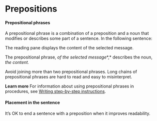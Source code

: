 # Prepositions

#### Prepositional phrases

A
prepositional phrase is a combination of a preposition and a noun that
modifies or describes some part of a sentence. In the following
sentence:

The reading pane displays the content of the selected message.

The prepositional phrase, *of the selected message**,* describes the noun, *the content.*

Avoid
joining more than two prepositional phrases. Long chains of
prepositional phrases are hard to read and easy to misinterpret.

**Learn more** For information about using prepositional phrases in procedures, see [Writing step-by-step instructions](/style-guide/procedures-instructions/writing-step-by-step-instructions).

#### Placement in the sentence

It’s OK to end a sentence with a preposition when it improves readability.
